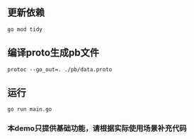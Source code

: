 ## 更新依赖
`go mod tidy`
## 编译proto生成pb文件
`protoc --go_out=. ./pb/data.proto`
## 运行
`go run main.go`
### 本demo只提供基础功能，请根据实际使用场景补充代码